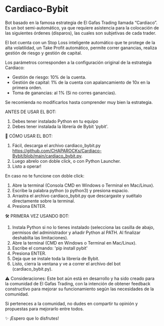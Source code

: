 # Cardiaco-Bybit
 
Bot basado en la famosa estrategia de El Gafas Trading llamada “Cardiaco”.
Es un bot semi-automático, ya que requiere asistencia para la colocación de las siguientes órdenes (disparos), las cuales son subjetivas de cada trader.

El bot cuenta con un Stop Loss inteligente automático que te protege de la alta volatilidad, un Take Profit automático, permite correr ganancias, realiza gestión de riesgo y gestión de capital.

Los parámetros corresponden a la configuración original de la estrategia Cardiaco:
- Gestión de riesgo: 10% de la cuenta.
- Gestión de capital: 1% de la cuenta con apalancamiento de 10x en la primera orden.
- Toma de ganancias: al 1% (Si no corres ganancias).
  
Se recomienda no modificarlos hasta comprender muy bien la estrategia.

ANTES DE USAR EL BOT:
1. Debes tener instalado Python en tu equipo
2. Debes tener instalada la librería de Bybit 'pybit'.

🚀 CÓMO USAR EL BOT:
1. Fácil, descarga el archivo cardiaco_bybit.py https://github.com/CHAPAROCKs/Cardiaco-Bybit/blob/main/cardiaco_bybit.py.
2. Luego abrelo con doble click, o con Python Launcher.
3. Listo a operar!

En caso no te funcione con doble click:
1. Abre la terminal (Consola CMD en Windows o Terminal en Mac/Linux).
2. Escribe la palabra python (o python3) y presiona espacio.
3. Arrastra el archivo cardiaco_bybit.py que descargaste y suéltalo directamente sobre la terminal.
4. Presiona ENTER.

🛠 PRIMERA VEZ USANDO BOT:
1. Instala Python si no lo tienes instalado (selecciona las casilla de abajo, permisos del administrador y añadir Python al PATH. Al finalizar deshabilta las limitaciones).
2. Abre la terminal (CMD en Windows o Terminal en Mac/Linux).
3. Escribe el comando: 'pip install pybit'
4. Presiona ENTER.
5. Deja que se instale toda la librería de Bybit.
6. Listo, cierra la ventana y ve a correr el archivo del bot (cardiaco_bybit.py).

⚠️ Consideraciones:
Este bot aún está en desarrollo y ha sido creado para la comunidad de El Gafas Trading, con la intención de obtener feedback constructivo para mejorar su funcionamiento según las necesidades de la comunidad.

Si perteneces a la comunidad, no dudes en compartir tu opinión y propuestas para mejorarlo entre todos.

✨ ¡Espero que lo disfrutes!
